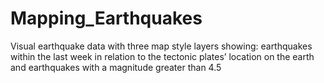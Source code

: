 # Mapping_Earthquakes
Visual earthquake data with three map style layers showing: earthquakes within the last week in relation to the tectonic plates’ location on the earth and earthquakes with a magnitude greater than 4.5 
